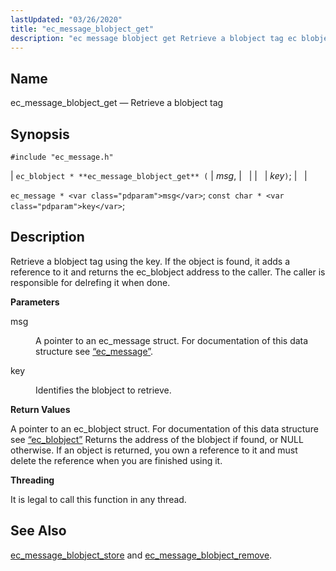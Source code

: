 ```yaml
---
lastUpdated: "03/26/2020"
title: "ec_message_blobject_get"
description: "ec message blobject get Retrieve a blobject tag ec blobject ec message blobject get msg key ec message msg const char key Retrieve a blobject tag using the key If the object is found it adds a reference to it and returns the ec blobject address to the caller The..."
---
```


<a name="apis.ec_message_blobject_get"></a> 
## Name

ec_message_blobject_get — Retrieve a blobject tag

## Synopsis

`#include "ec_message.h"`

| `ec_blobject * **ec_message_blobject_get** (` | <var class="pdparam">msg</var>, |   |
|   | <var class="pdparam">key</var>`)`; |   |

`ec_message * <var class="pdparam">msg</var>`;
`const char * <var class="pdparam">key</var>`;<a name="idp47814208"></a> 
## Description

Retrieve a blobject tag using the key. If the object is found, it adds a reference to it and returns the ec_blobject address to the caller. The caller is responsible for delrefing it when done.

**<a name="idp47815600"></a> Parameters**

<dl class="variablelist">

<dt>msg</dt>

<dd>

A pointer to an ec_message struct. For documentation of this data structure see [“ec_message”](/momentum/3/3-api/structs-ec-message).

</dd>

<dt>key</dt>

<dd>

Identifies the blobject to retrieve.

</dd>

</dl>

**<a name="idp47820784"></a> Return Values**

A pointer to an ec_blobject struct. For documentation of this data structure see [“ec_blobject”](/momentum/3/3-api/structs-ec-blobject) Returns the address of the blobject if found, or NULL otherwise. If an object is returned, you own a reference to it and must delete the reference when you are finished using it.

**<a name="idp47822512"></a> Threading**

It is legal to call this function in any thread.

<a name="idp47823616"></a> 
## See Also

[ec_message_blobject_store](/momentum/3/3-api/apis-ec-message-blobject-store) and [ec_message_blobject_remove](/momentum/3/3-api/apis-ec-message-blobject-remove).